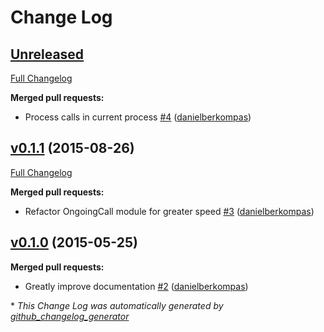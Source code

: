 # Change Log

## [Unreleased](https://github.com/danielberkompas/telephonist/tree/HEAD)

[Full Changelog](https://github.com/danielberkompas/telephonist/compare/v0.1.1...HEAD)

**Merged pull requests:**

- Process calls in current process [\#4](https://github.com/danielberkompas/telephonist/pull/4) ([danielberkompas](https://github.com/danielberkompas))

## [v0.1.1](https://github.com/danielberkompas/telephonist/tree/v0.1.1) (2015-08-26)
[Full Changelog](https://github.com/danielberkompas/telephonist/compare/v0.1.0...v0.1.1)

**Merged pull requests:**

- Refactor OngoingCall module for greater speed [\#3](https://github.com/danielberkompas/telephonist/pull/3) ([danielberkompas](https://github.com/danielberkompas))

## [v0.1.0](https://github.com/danielberkompas/telephonist/tree/v0.1.0) (2015-05-25)
**Merged pull requests:**

- Greatly improve documentation [\#2](https://github.com/danielberkompas/telephonist/pull/2) ([danielberkompas](https://github.com/danielberkompas))



\* *This Change Log was automatically generated by [github_changelog_generator](https://github.com/skywinder/Github-Changelog-Generator)*